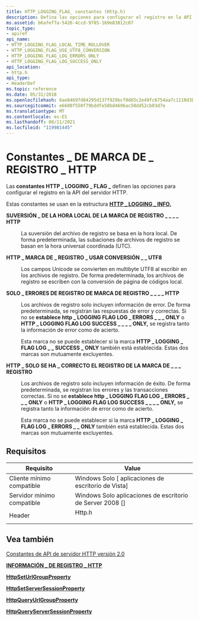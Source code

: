 ```yaml
---
title: HTTP_LOGGING_FLAG_ constantes (Http.h)
description: Defina las opciones para configurar el registro en la API del servidor HTTP.
ms.assetid: b6afef7a-5426-4ccd-9785-169e83812c07
topic_type:
- apiref
api_name:
- HTTP_LOGGING_FLAG_LOCAL_TIME_ROLLOVER
- HTTP_LOGGING_FLAG_USE_UTF8_CONVERSION
- HTTP_LOGGING_FLAG_LOG_ERRORS_ONLY
- HTTP_LOGGING_FLAG_LOG_SUCCESS_ONLY
api_location:
- http.h
api_type:
- HeaderDef
ms.topic: reference
ms.date: 05/31/2018
ms.openlocfilehash: 6ae84697d84295d137f929bcf0d65c2e49fc6754aa7c1110d3b341bb471cbcb8
ms.sourcegitcommit: e6600f550f79bddfe58bd4696ac50dd52cb03d7e
ms.translationtype: MT
ms.contentlocale: es-ES
ms.lasthandoff: 08/11/2021
ms.locfileid: "119981445"
---
```

# <a name="http_logging_flag_-constants"></a>Constantes \_ DE MARCA DE \_ REGISTRO \_ HTTP

Las **constantes HTTP \_ LOGGING \_ FLAG \_** definen las opciones para configurar el registro en la API del servidor HTTP.

Estas constantes se usan en la estructura [**HTTP \_ LOGGING \_ INFO.**](/windows/desktop/api/Http/ns-http-http_logging_info)

<dl> <dt>

<span id="HTTP_LOGGING_FLAG_LOCAL_TIME_ROLLOVER"></span><span id="http_logging_flag_local_time_rollover"></span>**SUVERSIÓN \_ DE LA HORA LOCAL DE LA MARCA DE REGISTRO \_ \_ \_ \_ HTTP**
</dt> <dd> <dl> <dt>



La suversión del archivo de registro se basa en la hora local. De forma predeterminada, las subaciones de archivos de registro se basan en la hora universal coordinada (UTC).


</dt> </dl> </dd> <dt>

<span id="_HTTP_LOGGING_FLAG_USE_UTF8_CONVERSION"></span><span id="_http_logging_flag_use_utf8_conversion"></span>**HTTP \_ MARCA DE \_ REGISTRO \_ USAR CONVERSIÓN \_ \_ UTF8**
</dt> <dd> <dl> <dt>



Los campos Unicode se convierten en multibyte UTF8 al escribir en los archivos de registro. De forma predeterminada, los archivos de registro se escriben con la conversión de página de códigos local.


</dt> </dl> </dd> <dt>

<span id="HTTP_LOGGING_FLAG_LOG_ERRORS_ONLY"></span><span id="http_logging_flag_log_errors_only"></span>**SOLO \_ ERRORES DE REGISTRO DE MARCA DE REGISTRO \_ \_ \_ \_ HTTP**
</dt> <dd> <dl> <dt>



Los archivos de registro solo incluyen información de error. De forma predeterminada, se registran las respuestas de error y correctas. Si no se **establece http \_ LOGGING FLAG LOG \_ ERRORS \_ \_ \_ ONLY** o **HTTP \_ LOGGING FLAG LOG SUCCESS \_ \_ \_ \_ ONLY,** se registra tanto la información de error como de acierto.

Esta marca no se puede establecer si la marca **HTTP \_ LOGGING \_ FLAG LOG \_ \_ SUCCESS \_ ONLY** también está establecida. Estas dos marcas son mutuamente excluyentes.


</dt> </dl> </dd> <dt>

<span id="_HTTP_LOGGING_FLAG_LOG_SUCCESS_ONLY"></span><span id="_http_logging_flag_log_success_only"></span>**HTTP \_ SOLO SE HA \_ CORRECTO EL REGISTRO DE LA MARCA DE \_ \_ \_ REGISTRO**
</dt> <dd> <dl> <dt>



Los archivos de registro solo incluyen información de éxito. De forma predeterminada, se registran los errores y las transacciones correctas. Si no se **establece http \_ LOGGING FLAG LOG \_ ERRORS \_ \_ \_ ONLY** o **HTTP \_ LOGGING FLAG LOG SUCCESS \_ \_ \_ \_ ONLY,** se registra tanto la información de error como de acierto.

Esta marca no se puede establecer si la marca **HTTP \_ LOGGING \_ FLAG LOG \_ ERRORS \_ \_ ONLY** también está establecida. Estas dos marcas son mutuamente excluyentes.


</dt> </dl> </dd> </dl>

## <a name="requirements"></a>Requisitos



| Requisito | Value |
|-------------------------------------|-----------------------------------------------------------------------------------|
| Cliente mínimo compatible<br/> | Windows Solo \[ aplicaciones de escritorio de Vista\]<br/>                                    |
| Servidor mínimo compatible<br/> | Windows Solo aplicaciones de escritorio de Server 2008 \[\]<br/>                              |
| Header<br/>                   | <dl> <dt>Http.h</dt> </dl> |



## <a name="see-also"></a>Vea también

<dl> <dt>

[Constantes de API de servidor HTTP versión 2.0](http-server-api-version-2-0-constants.md)
</dt> <dt>

[**INFORMACIÓN \_ DE REGISTRO \_ HTTP**](/windows/desktop/api/Http/ns-http-http_logging_info)
</dt> <dt>

[**HttpSetUrlGroupProperty**](/windows/desktop/api/Http/nf-http-httpseturlgroupproperty)
</dt> <dt>

[**HttpSetServerSessionProperty**](/windows/desktop/api/Http/nf-http-httpsetserversessionproperty)
</dt> <dt>

[**HttpQueryUrlGroupProperty**](/windows/desktop/api/Http/nf-http-httpqueryurlgroupproperty)
</dt> <dt>

[**HttpQueryServerSessionProperty**](/windows/desktop/api/Http/nf-http-httpqueryserversessionproperty)
</dt> </dl>

 

 





